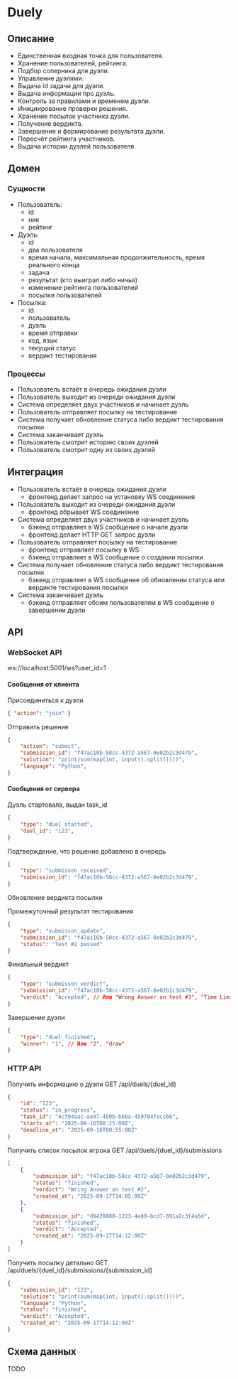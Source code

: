 # Duely

## Описание

- Единственная входная точка для пользователя.
- Хранение пользователей, рейтинга.
- Подбор соперника для дуэли.
- Управление дуэлями.
- Выдача id задачи для дуэли.
- Выдача информации про дуэль.
- Контроль за правилами и временем дуэли.
- Инициирование проверки решения.
- Хранение посылок участника дуэли.
- Получение вердикта.
- Завершение и формирование результата дуэли.
- Пересчёт рейтинга участников.
- Выдача истории дуэлей пользователя.

## Домен

### Сущности

- Пользователь:
    - id
    - ник
    - рейтинг
- Дуэль:
    - id
    - два пользователя
    - время начала, максимальная продолжительность, время реального конца
    - задача
    - результат (кто выиграл либо ничья)
    - изменение рейтинга пользователей
    - посылки пользователей
- Посылка:
    - id
    - пользователь
    - дуэль
    - время отправки
    - код, язык
    - текущий статус
    - вердикт тестирования

### Процессы

- Пользователь встаёт в очередь ожидания дуэли
- Пользователь выходит из очереди ожидания дуэли
- Система определяет двух участников и начинает дуэль
- Пользователь отправляет посылку на тестирование
- Система получает обновление статуса либо вердикт тестирования посылки
- Система заканчивает дуэль
- Пользователь смотрит историю своих дуэлей
- Пользователь смотрит одну из своих дуэлей

## Интеграция

- Пользователь встаёт в очередь ожидания дуэли
    - фронтенд делает запрос на установку WS соединения
- Пользователь выходит из очереди ожидания дуэли
    - фронтенд обрывает WS соединение
- Система определяет двух участников и начинает дуэль
    - бэкенд отправляет в WS сообщение о начале дуэли
    - фронтенд делает HTTP GET запрос дуэли
- Пользователь отправляет посылку на тестирование
    - фронтенд отправляет посылку в WS
    - бэкенд отправляет в WS сообщение о создании посылки
- Система получает обновление статуса либо вердикт тестирования посылки
    - бэкенд отправляет в WS сообщение об обновлении статуса или вердикте тестирования посылки
- Система заканчивает дуэль
    - бэкенд отправляет обоим пользователям в WS сообщение о завершении дуэли

## API

### WebSocket API

ws://localhost:5001/ws?user_id=1

#### Сообщения от клиента

Присоединиться к дуэли
```json
{ "action": "join" }
```

Отправить решение
```json
{
    "action": "submit",
    "submission_id": "f47ac10b-58cc-4372-a567-0e02b2c3d479",
    "solution": "print(sum(map(int, input().split())))",
    "language": "Python",
}
```

#### Сообщения от сервера

Дуэль стартовала, выдан task_id
```json
{
    "type": "duel_started",
    "duel_id": "123",
}
```

Подтверждение, что решение добавлено в очередь
```json
{
    "type": "submisson_received",
    "submission_id": "f47ac10b-58cc-4372-a567-0e02b2c3d479", 
}
```

Обновление вердикта посылки

Промежуточный результат тестирования
```json
{
    "type": "submisson_update",
    "submission_id": "f47ac10b-58cc-4372-a567-0e02b2c3d479",
    "status": "Test #2 passed"
}
```

Финальный вердикт
```json
{
    "type": "submisson_verdict",
    "submission_id": "f47ac10b-58cc-4372-a567-0e02b2c3d479",
    "verdict": "Accepted", // Или "Wrong Answer on test #3", "Time Limit Exceeded", "Compilation Error"
}
```

Завершение дуэли
```json
{
    "type": "duel_finished",
    "winner": "1", // Или "2", "draw"
}
```

### HTTP API

Получить информацию о дуэли
GET /api/duels/{duel_id}

```json
{
    "id": "123",
    "status": "in_progress",
    "task_id": "4cf94aac-ae47-459b-bb6a-459784fecc66",
    "starts_at": "2025-09-16T00:25:00Z",
    "deadline_at": "2025-09-16T00:55:00Z"
}
```

Получить список посылок игрока
GET /api/duels/{duel_id}/submissions

```json
[
    {
        "submission_id": "f47ac10b-58cc-4372-a567-0e02b2c3d479",
        "status": "finished",
        "verdict": "Wring Answer on test #2",
        "created_at": "2025-09-17T14:05:00Z"
    },
    {
        "submission_id": "d9428888-1223-4e89-bcd7-891a2c3f4a5d",
        "status": "finished",
        "verdict": "Accepted",
        "created_at": "2025-09-17T14:12:00Z"
    }
]
```

Получить посылку детально
GET /api/duels/{duel_id}/submissions/{submission_id}

```json
{
    "submission_id": "123",
    "solution": "print(sum(map(int, input().split())))",
    "language": "Python",
    "status": "finished",
    "verdict": "Accepted",
    "created_at": "2025-09-17T14:12:00Z"
}
```

## Схема данных
TODO
